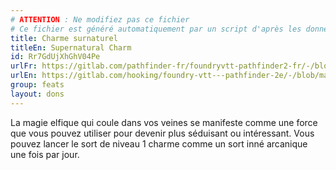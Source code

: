 ```yaml
---
# ATTENTION : Ne modifiez pas ce fichier
# Ce fichier est généré automatiquement par un script d'après les données du module Foundry VTT officiel et de sa traduction
title: Charme surnaturel
titleEn: Supernatural Charm
id: Rr7GdUjXhGhV04Pe
urlFr: https://gitlab.com/pathfinder-fr/foundryvtt-pathfinder2-fr/-/blob/master/data/feats/Rr7GdUjXhGhV04Pe.htm
urlEn: https://gitlab.com/hooking/foundry-vtt---pathfinder-2e/-/blob/master/packs/data/feats.db/supernatural-charm.json
group: feats
layout: dons
---
```

La magie elfique qui coule dans vos veines se manifeste comme une force que vous pouvez utiliser pour devenir plus séduisant ou intéressant. Vous pouvez lancer le sort de niveau 1 charme comme un sort inné arcanique une fois par jour.


